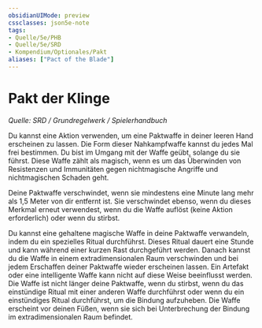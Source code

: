 ```yaml
---
obsidianUIMode: preview
cssclasses: json5e-note
tags:
- Quelle/5e/PHB
- Quelle/5e/SRD
- Kompendium/Optionales/Pakt
aliases: ["Pact of the Blade"]
---
```

# Pakt der Klinge
*Quelle: SRD / Grundregelwerk / Spielerhandbuch*  

Du kannst eine Aktion verwenden, um eine Paktwaffe in deiner leeren Hand erscheinen zu lassen. Die Form dieser Nahkampfwaffe kannst du jedes Mal frei bestimmen. Du bist im Umgang mit der Waffe geübt, solange du sie führst. Diese Waffe zählt als magisch, wenn es um das Überwinden von Resistenzen und Immunitäten gegen nichtmagische Angriffe und nichtmagischen Schaden geht. 

Deine Paktwaffe verschwindet, wenn sie mindestens eine Minute lang mehr als 1,5 Meter von dir entfernt ist. Sie verschwindet ebenso, wenn du dieses Merkmal erneut verwendest, wenn du die Waffe auflöst (keine Aktion erforderlich) oder wenn du stirbst. 

Du kannst eine gehaltene magische Waffe in deine Paktwaffe verwandeln, indem du ein spezielles Ritual durchführst. Dieses Ritual dauert eine Stunde und kann während einer kurzen Rast durchgeführt werden. Danach kannst du die Waffe in einem extradimensionalen Raum verschwinden und bei jedem Erschaffen deiner Paktwaffe wieder erscheinen lassen. Ein Artefakt oder eine intelligente Waffe kann nicht auf diese Weise beeinflusst werden. Die Waffe ist nicht länger deine Paktwaffe, wenn du stirbst, wenn du das einstündige Ritual mit einer anderen Waffe durchführst oder wenn du ein einstündiges Ritual durchführst, um die Bindung aufzuheben. Die Waffe erscheint vor deinen Füßen, wenn sie sich bei Unterbrechung der Bindung im extradimensionalen Raum befindet.
